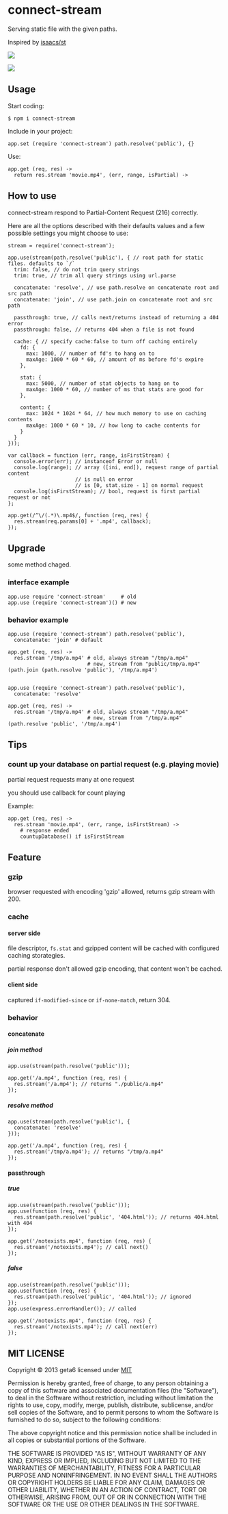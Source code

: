 # connect-stream

  Serving static file with the given paths.

  Inspired by [isaacs/st](https://github.com/isaacs/st)

  ![](https://nodei.co/npm/connect-stream.png)

  ![](https://travis-ci.org/geta6/connect-stream.png)


## Usage

  Start coding:

    $ npm i connect-stream

  Include in your project:

    app.set (require 'connect-stream') path.resolve('public'), {}

  Use:

    app.get (req, res) ->
      return res.stream 'movie.mp4', (err, range, isPartial) ->


## How to use

  connect-stream respond to Partial-Content Request (216) correctly.

  Here are all the options described with their defaults values and a few possible settings you might choose to use:

    stream = require('connect-stream');

    app.use(stream(path.resolve('public'), { // root path for static files. defaults to `/`
      trim: false, // do not trim query strings
      trim: true, // trim all query strings using url.parse

      concatenate: 'resolve', // use path.resolve on concatenate root and src path
      concatenate: 'join', // use path.join on concatenate root and src path

      passthrough: true, // calls next/returns instead of returning a 404 error
      passthrough: false, // returns 404 when a file is not found

      cache: { // specify cache:false to turn off caching entirely
        fd: {
          max: 1000, // number of fd's to hang on to
          maxAge: 1000 * 60 * 60, // amount of ms before fd's expire
        },

        stat: {
          max: 5000, // number of stat objects to hang on to
          maxAge: 1000 * 60, // number of ms that stats are good for
        },

        content: {
          max: 1024 * 1024 * 64, // how much memory to use on caching contents
          maxAge: 1000 * 60 * 10, // how long to cache contents for
        }
      }
    }));

    var callback = function (err, range, isFirstStream) {
      console.error(err); // instanceof Error or null
      console.log(range); // array ([ini, end]), request range of partial content
                          // is null on error
                          // is [0, stat.size - 1] on normal request
      console.log(isFirstStream); // bool, request is first partial request or not
    };

    app.get(/^\/(.*)\.mp4$/, function (req, res) {
      res.stream(req.params[0] + '.mp4', callback);
    });


## Upgrade

  some method chaged.


### interface example

    app.use require 'connect-stream'     # old
    app.use (require 'connect-stream')() # new


### behavior example

    app.use (require 'connect-stream') path.resolve('public'),
      concatenate: 'join' # default

    app.get (req, res) ->
      res.stream '/tmp/a.mp4' # old, always stream "/tmp/a.mp4"
                              # new, stream from "public/tmp/a.mp4" (path.join (path.resolve 'public'), '/tmp/a.mp4')


    app.use (require 'connect-stream') path.resolve('public'),
      concatenate: 'resolve'

    app.get (req, res) ->
      res.stream '/tmp/a.mp4' # old, always stream "/tmp/a.mp4"
                              # new, stream from "/tmp/a.mp4" (path.resolve 'public', '/tmp/a.mp4')


## Tips

### count up your database on partial request (e.g. playing movie)

  partial request requests many at one request

  you should use callback for count playing

  Example:

    app.get (req, res) ->
      res.stream 'movie.mp4', (err, range, isFirstStream) ->
        # response ended
        countupDatabase() if isFirstStream

## Feature

### gzip

  browser requested with encoding 'gzip' allowed, returns gzip stream with 200.

### cache

#### server side

  file descriptor, `fs.stat` and gzipped content will be cached with configured caching storategies.

  partial response don't allowed gzip encoding, that content won't be cached.

#### client side

  captured `if-modified-since` or `if-none-match`, return 304.

### behavior

#### concatenate

##### join method

    app.use(stream(path.resolve('public')));

    app.get('/a.mp4', function (req, res) {
      res.stream('/a.mp4'); // returns "./public/a.mp4"
    });

##### resolve method

    app.use(stream(path.resolve('public'), {
      concatenate: 'resolve'
    }));

    app.get('/a.mp4', function (req, res) {
      res.stream('/tmp/a.mp4'); // returns "/tmp/a.mp4"
    });

#### passthrough

##### true

    app.use(stream(path.resolve('public')));
    app.use(function (req, res) {
      res.stream(path.resolve('public', '404.html')); // returns 404.html with 404
    });

    app.get('/notexists.mp4', function (req, res) {
      res.stream('/notexists.mp4'); // call next()
    });

##### false

    app.use(stream(path.resolve('public')));
    app.use(function (req, res) {
      res.stream(path.resolve('public', '404.html')); // ignored
    });
    app.use(express.errorHandler()); // called

    app.get('/notexists.mp4', function (req, res) {
      res.stream('/notexists.mp4'); // call next(err)
    });

## MIT LICENSE

Copyright &copy; 2013 geta6 licensed under [MIT](http://opensource.org/licenses/MIT)

Permission is hereby granted, free of charge, to any person obtaining a copy of this software and associated documentation files (the "Software"), to deal in the Software without restriction, including without limitation the rights to use, copy, modify, merge, publish, distribute, sublicense, and/or sell copies of the Software, and to permit persons to whom the Software is furnished to do so, subject to the following conditions:

The above copyright notice and this permission notice shall be included in all copies or substantial portions of the Software.

THE SOFTWARE IS PROVIDED "AS IS", WITHOUT WARRANTY OF ANY KIND, EXPRESS OR IMPLIED, INCLUDING BUT NOT LIMITED TO THE WARRANTIES OF MERCHANTABILITY, FITNESS FOR A PARTICULAR PURPOSE AND NONINFRINGEMENT. IN NO EVENT SHALL THE AUTHORS OR COPYRIGHT HOLDERS BE LIABLE FOR ANY CLAIM, DAMAGES OR OTHER LIABILITY, WHETHER IN AN ACTION OF CONTRACT, TORT OR OTHERWISE, ARISING FROM, OUT OF OR IN CONNECTION WITH THE SOFTWARE OR THE USE OR OTHER DEALINGS IN THE SOFTWARE.

